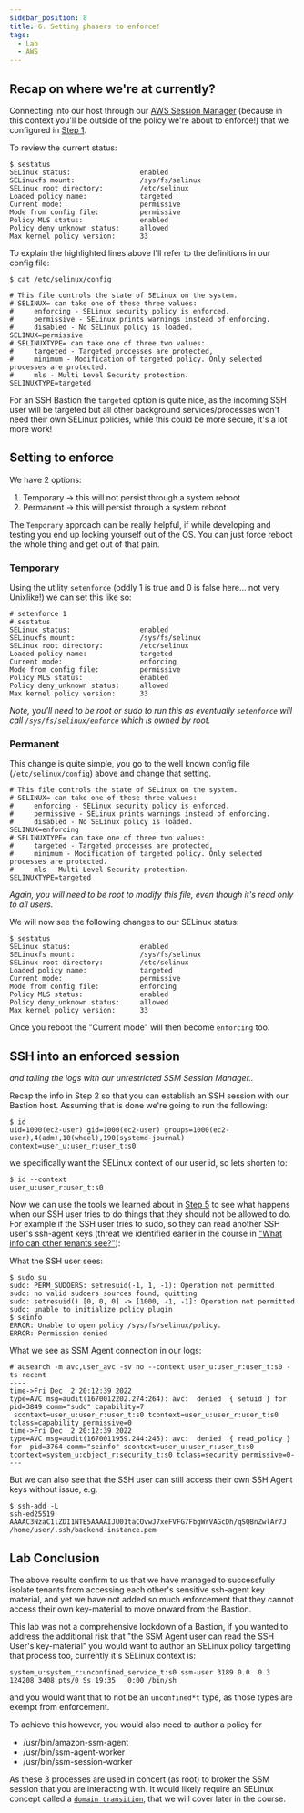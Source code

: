 ```yaml
---
sidebar_position: 8
title: 6. Setting phasers to enforce! 
tags:
  - Lab
  - AWS
---
```


## Recap on where we're at currently?

Connecting into our host through our [AWS Session Manager](https://docs.aws.amazon.com/systems-manager/latest/userguide/session-manager.html) (because in this context you'll be outside of the policy we're about to enforce!) that we configured in [Step 1](/course/lab-jumpbox-ssh/configuring-sshd).

To review the current status:

```plain {5,6}
$ sestatus
SELinux status:                 enabled
SELinuxfs mount:                /sys/fs/selinux
SELinux root directory:         /etc/selinux
Loaded policy name:             targeted
Current mode:                   permissive
Mode from config file:          permissive
Policy MLS status:              enabled
Policy deny_unknown status:     allowed
Max kernel policy version:      33
```

To explain the highlighted lines above I'll refer to the definitions in our config file:

```plain {6,10}
$ cat /etc/selinux/config

# This file controls the state of SELinux on the system.
# SELINUX= can take one of these three values:
#     enforcing - SELinux security policy is enforced.
#     permissive - SELinux prints warnings instead of enforcing.
#     disabled - No SELinux policy is loaded.
SELINUX=permissive
# SELINUXTYPE= can take one of three two values:
#     targeted - Targeted processes are protected,
#     minimum - Modification of targeted policy. Only selected processes are protected.
#     mls - Multi Level Security protection.
SELINUXTYPE=targeted
```

For an SSH Bastion the `targeted` option is quite nice, as the incoming SSH user will be targeted but all other background services/processes won't need their own SELinux policies, while this could be more secure, it's a lot more work!

## Setting to enforce

We have 2 options:
1. Temporary -> this will not persist through a system reboot
2. Permanent -> this will persist through a system reboot

The `Temporary` approach can be really helpful, if while developing and testing you end up locking yourself out of the OS. You can just force reboot the whole thing and get out of that pain.

### Temporary

Using the utility `setenforce` (oddly 1 is true and 0 is false here... not very Unixlike!) we can set this like so:
```plain {1,7}
# setenforce 1
# sestatus
SELinux status:                 enabled
SELinuxfs mount:                /sys/fs/selinux
SELinux root directory:         /etc/selinux
Loaded policy name:             targeted
Current mode:                   enforcing
Mode from config file:          permissive
Policy MLS status:              enabled
Policy deny_unknown status:     allowed
Max kernel policy version:      33
```

_Note, you'll need to be root or sudo to run this as eventually `setenforce` will call `/sys/fs/selinux/enforce` which is owned by root._

### Permanent

This change is quite simple, you go to the well known config file (`/etc/selinux/config`) above and change that setting.
```plain {6}
# This file controls the state of SELinux on the system.
# SELINUX= can take one of these three values:
#     enforcing - SELinux security policy is enforced.
#     permissive - SELinux prints warnings instead of enforcing.
#     disabled - No SELinux policy is loaded.
SELINUX=enforcing
# SELINUXTYPE= can take one of three two values:
#     targeted - Targeted processes are protected,
#     minimum - Modification of targeted policy. Only selected processes are protected.
#     mls - Multi Level Security protection.
SELINUXTYPE=targeted
```

_Again, you will need to be root to modify this file, even though it's read only to all users._

We will now see the following changes to our SELinux status:
```plain {7}
$ sestatus
SELinux status:                 enabled
SELinuxfs mount:                /sys/fs/selinux
SELinux root directory:         /etc/selinux
Loaded policy name:             targeted
Current mode:                   permissive
Mode from config file:          enforcing
Policy MLS status:              enabled
Policy deny_unknown status:     allowed
Max kernel policy version:      33
```

Once you reboot the "Current mode" will then become `enforcing` too.

## SSH into an enforced session

_and tailing the logs with our unrestricted SSM Session Manager.._

Recap the info in Step 2 so that you can establish an SSH session with our Bastion host.
Assuming that is done we're going to run the following:
```plain
$ id
uid=1000(ec2-user) gid=1000(ec2-user) groups=1000(ec2-user),4(adm),10(wheel),190(systemd-journal) context=user_u:user_r:user_t:s0
```

we specifically want the SELinux context of our user id, so lets shorten to:
```plain
$ id --context
user_u:user_r:user_t:s0
```

Now we can use the tools we learned about in [Step 5](/course/lab-jumpbox-ssh/where-can-i-find-the-logs) to see what happens when our SSH user tries to do things that they should not be allowed to do. For example if the SSH user tries to sudo, so they can read another SSH user's ssh-agent keys (threat we identified earlier in the course in ["What info can other tenants see?"](/course/lab-jumpbox-ssh/what-info-can-other-tenants-see)):

What the SSH user sees:
```plain {1,6}
$ sudo su
sudo: PERM_SUDOERS: setresuid(-1, 1, -1): Operation not permitted
sudo: no valid sudoers sources found, quitting
sudo: setresuid() [0, 0, 0] -> [1000, -1, -1]: Operation not permitted
sudo: unable to initialize policy plugin
$ seinfo
ERROR: Unable to open policy /sys/fs/selinux/policy.
ERROR: Permission denied
```

What we see as SSM Agent connection in our logs:
```plain {4,7}
# ausearch -m avc,user_avc -sv no --context user_u:user_r:user_t:s0 -ts recent
----
time->Fri Dec  2 20:12:39 2022
type=AVC msg=audit(1670012202.274:264): avc:  denied  { setuid } for  pid=3849 comm="sudo" capability=7
 scontext=user_u:user_r:user_t:s0 tcontext=user_u:user_r:user_t:s0 tclass=capability permissive=0
time->Fri Dec  2 20:12:39 2022
type=AVC msg=audit(1670011959.244:245): avc:  denied  { read_policy } for  pid=3764 comm="seinfo" scontext=user_u:user_r:user_t:s0 tcontext=system_u:object_r:security_t:s0 tclass=security permissive=0----
```

But we can also see that the SSH user can still access their own SSH Agent keys without issue, e.g.
```plain
$ ssh-add -L
ssh-ed25519 AAAAC3NzaC1lZDI1NTE5AAAAIJU01taCOvwJ7xeFVFG7FbgWrVAGcDh/qSQBnZwlAr7J /home/user/.ssh/backend-instance.pem
```

## Lab Conclusion

The above results confirm to us that we have managed to successfully isolate tenants from accessing each other's sensitive ssh-agent key material, and yet we have not added so much enforcement that they cannot access their own key-material to move onward from the Bastion.

This lab was not a comprehensive lockdown of a Bastion, if you wanted to address the additional risk that "the SSM Agent user can read the SSH User's key-material" you would want to author an SELinux policy targetting that process too, currently it's SELinux context is:
```plain
system_u:system_r:unconfined_service_t:s0 ssm-user 3189 0.0  0.3 124208 3408 pts/0 Ss 19:35   0:00 /bin/sh
```

and you would want that to not be an `unconfined*t` type, as those types are exempt from enforcement.

To achieve this however, you would also need to author a policy for
- /usr/bin/amazon-ssm-agent
- /usr/bin/ssm-agent-worker
- /usr/bin/ssm-session-worker

As these 3 processes are used in concert (as root) to broker the SSM session that you are interacting with. It would likely require an SELinux concept called a [`domain transition`](https://selinuxproject.org/page/NB_Domain_and_Object_Transitions), that we will cover later in the course.